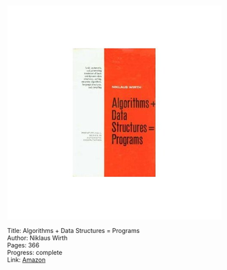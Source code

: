 ![Book cover](cover.jpg)

Title: Algorithms + Data Structures = Programs <br>
Author: Niklaus Wirth<br>
Pages:    366<br>
Progress:  complete<br>
Link: [Amazon](http://www.amazon.com/Algorithms-Structures-Prentice-Hall-Automatic-Computation/dp/0130224189)<br>


